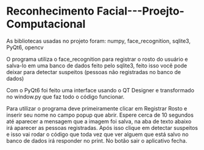 # Reconhecimento Facial---Proejto-Computacional
As bibliotecas usadas no projeto foram: numpy, face_recognition, sqlite3, PyQt6, opencv

O programa utiliza o face_recognition para registrar o rosto do usuário e salva-lo em uma banco de dados feito pelo sqlite3, feito isso você pode deixar para detectar suspeitos (pessoas não registradas no banco de dados)

Com o PyQt6 foi feito uma interface usando o QT Designer e transformado no window.py que faz todo o código funcionar. 

Para utilizar o programa deve primeiramente clicar em Registrar Rosto e inserir seu nome no campo popup que abrir. Espere cerca de 10 segundos até aparecer a mensagem que a imagem foi salva, na aba de texto abaixo irá aparecer as pessoas registradas. Após isso clique em detectar suspeitos e isso vai rodar o código que toda vez que ver alguem que está salvo no banco de dados irá responder no print. No botão sair o aplicativo fecha.
